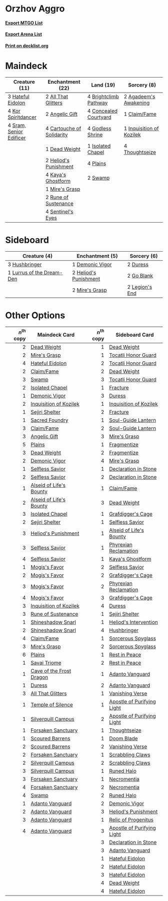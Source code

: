 # Orzhov Aggro

#### [Export MTGO List](../collection/Orzhov%20Aggro/Orzhov%20Aggro.txt)
#### [Export Arena List](../collection/Orzhov%20Aggro/Orzhov%20Aggro_arena.txt)
#### [Print on decklist.org](http://decklist.org/?deckmain=2%09Agadeem's%20Awakening%0A2%09All%20That%20Glitters%0A2%09Angelic%20Gift%0A4%09Brightclimb%20Pathway%0A4%09Cartouche%20of%20Solidarity%0A1%09Claim/Fame%0A4%09Concealed%20Courtyard%0A1%09Dead%20Weight%0A4%09Godless%20Shrine%0A3%09Hateful%20Eidolon%0A2%09Heliod's%20Punishment%0A1%09Inquisition%20of%20Kozilek%0A1%09Isolated%20Chapel%0A4%09Kaya's%20Ghostform%0A4%09Kor%20Spiritdancer%0A1%09Mire's%20Grasp%0A4%09Plains%0A2%09Rune%20of%20Sustenance%0A4%09Sentinel's%20Eyes%0A4%09Sram,%20Senior%20Edificer%0A2%09Swamp%0A4%09Thoughtseize&deckside=1%09Demonic%20Vigor%0A2%09Duress%0A2%09Go%20Blank%0A2%09Heliod's%20Punishment%0A3%09Hushbringer%0A2%09Legion's%20End%0A1%09Lurrus%20of%20the%20Dream-Den%0A2%09Mire's%20Grasp)
# Maindeck

|                                          Creature (11)                                           |                                          Enchantment (22)                                          |                                           Land (19)                                            |                                            Sorcery (8)                                            |
|--------------------------------------------------------------------------------------------------|----------------------------------------------------------------------------------------------------|------------------------------------------------------------------------------------------------|---------------------------------------------------------------------------------------------------|
|3 [Hateful Eidolon](http://gatherer.wizards.com/Pages/Card/Details.aspx?multiverseid=476352)      |2 [All That Glitters](http://gatherer.wizards.com/Pages/Card/Details.aspx?multiverseid=472964)      |4 [Brightclimb Pathway](http://gatherer.wizards.com/Pages/Card/Details.aspx?multiverseid=491911)|2 [Agadeem's Awakening](http://gatherer.wizards.com/Pages/Card/Details.aspx?multiverseid=491723)   |
|4 [Kor Spiritdancer](http://gatherer.wizards.com/Pages/Card/Details.aspx?multiverseid=446061)     |2 [Angelic Gift](http://gatherer.wizards.com/Pages/Card/Details.aspx?multiverseid=446056)           |4 [Concealed Courtyard](http://gatherer.wizards.com/Pages/Card/Details.aspx?multiverseid=417818)|1 [Claim/Fame](http://gatherer.wizards.com/Pages/Card/Details.aspx?multiverseid=430839)            |
|4 [Sram, Senior Edificer](http://gatherer.wizards.com/Pages/Card/Details.aspx?multiverseid=423690)|4 [Cartouche of Solidarity](http://gatherer.wizards.com/Pages/Card/Details.aspx?multiverseid=426709)|4 [Godless Shrine](http://gatherer.wizards.com/Pages/Card/Details.aspx?multiverseid=405099)     |1 [Inquisition of Kozilek](http://gatherer.wizards.com/Pages/Card/Details.aspx?multiverseid=416897)|
|                                                                                                  |1 [Dead Weight](http://gatherer.wizards.com/Pages/Card/Details.aspx?multiverseid=452817)            |1 [Isolated Chapel](http://gatherer.wizards.com/Pages/Card/Details.aspx?multiverseid=443129)    |4 [Thoughtseize](http://gatherer.wizards.com/Pages/Card/Details.aspx?multiverseid=438676)          |
|                                                                                                  |2 [Heliod's Punishment](http://gatherer.wizards.com/Pages/Card/Details.aspx?multiverseid=476272)    |4 [Plains](http://gatherer.wizards.com/Pages/Card/Details.aspx?multiverseid=439856)             |                                                                                                   |
|                                                                                                  |4 [Kaya's Ghostform](http://gatherer.wizards.com/Pages/Card/Details.aspx?multiverseid=461021)       |2 [Swamp](http://gatherer.wizards.com/Pages/Card/Details.aspx?multiverseid=439858)              |                                                                                                   |
|                                                                                                  |1 [Mire's Grasp](http://gatherer.wizards.com/Pages/Card/Details.aspx?multiverseid=476357)           |                                                                                                |                                                                                                   |
|                                                                                                  |2 [Rune of Sustenance](http://gatherer.wizards.com/Pages/Card/Details.aspx?multiverseid=503631)     |                                                                                                |                                                                                                   |
|                                                                                                  |4 [Sentinel's Eyes](http://gatherer.wizards.com/Pages/Card/Details.aspx?multiverseid=476287)        |                                                                                                |                                                                                                   |


# Sideboard

|                                            Creature (4)                                            |                                        Enchantment (5)                                         |                                       Sorcery (6)                                       |
|----------------------------------------------------------------------------------------------------|------------------------------------------------------------------------------------------------|-----------------------------------------------------------------------------------------|
|3 [Hushbringer](http://gatherer.wizards.com/Pages/Card/Details.aspx?multiverseid=472980)            |1 [Demonic Vigor](http://gatherer.wizards.com/Pages/Card/Details.aspx?multiverseid=442973)      |2 [Duress](http://gatherer.wizards.com/Pages/Card/Details.aspx?multiverseid=14557)       |
|1 [Lurrus of the Dream-Den](http://gatherer.wizards.com/Pages/Card/Details.aspx?multiverseid=479746)|2 [Heliod's Punishment](http://gatherer.wizards.com/Pages/Card/Details.aspx?multiverseid=476272)|2 [Go Blank](http://gatherer.wizards.com/Pages/Card/Details.aspx?multiverseid=513549)    |
|                                                                                                    |2 [Mire's Grasp](http://gatherer.wizards.com/Pages/Card/Details.aspx?multiverseid=476357)       |2 [Legion's End](http://gatherer.wizards.com/Pages/Card/Details.aspx?multiverseid=466860)|


# Other Options

|*n*<sup>th</sup> copy|                                           Maindeck Card                                           |*n*<sup>th</sup> copy|                                           Sideboard Card                                            |
|--------------------:|---------------------------------------------------------------------------------------------------|--------------------:|-----------------------------------------------------------------------------------------------------|
|                    2|[Dead Weight](http://gatherer.wizards.com/Pages/Card/Details.aspx?multiverseid=452817)             |                    1|[Dead Weight](http://gatherer.wizards.com/Pages/Card/Details.aspx?multiverseid=452817)               |
|                    2|[Mire's Grasp](http://gatherer.wizards.com/Pages/Card/Details.aspx?multiverseid=476357)            |                    1|[Tocatli Honor Guard](http://gatherer.wizards.com/Pages/Card/Details.aspx?multiverseid=435194)       |
|                    4|[Hateful Eidolon](http://gatherer.wizards.com/Pages/Card/Details.aspx?multiverseid=476352)         |                    2|[Tocatli Honor Guard](http://gatherer.wizards.com/Pages/Card/Details.aspx?multiverseid=435194)       |
|                    2|[Claim/Fame](http://gatherer.wizards.com/Pages/Card/Details.aspx?multiverseid=430839)              |                    2|[Dead Weight](http://gatherer.wizards.com/Pages/Card/Details.aspx?multiverseid=452817)               |
|                    3|[Swamp](http://gatherer.wizards.com/Pages/Card/Details.aspx?multiverseid=439858)                   |                    3|[Tocatli Honor Guard](http://gatherer.wizards.com/Pages/Card/Details.aspx?multiverseid=435194)       |
|                    2|[Isolated Chapel](http://gatherer.wizards.com/Pages/Card/Details.aspx?multiverseid=443129)         |                    1|[Fracture](http://gatherer.wizards.com/Pages/Card/Details.aspx?multiverseid=513680)                  |
|                    1|[Demonic Vigor](http://gatherer.wizards.com/Pages/Card/Details.aspx?multiverseid=442973)           |                    3|[Duress](http://gatherer.wizards.com/Pages/Card/Details.aspx?multiverseid=14557)                     |
|                    2|[Inquisition of Kozilek](http://gatherer.wizards.com/Pages/Card/Details.aspx?multiverseid=416897)  |                    1|[Inquisition of Kozilek](http://gatherer.wizards.com/Pages/Card/Details.aspx?multiverseid=416897)    |
|                    1|[Sejiri Shelter](http://gatherer.wizards.com/Pages/Card/Details.aspx?multiverseid=491662)          |                    2|[Fracture](http://gatherer.wizards.com/Pages/Card/Details.aspx?multiverseid=513680)                  |
|                    1|[Sacred Foundry](http://gatherer.wizards.com/Pages/Card/Details.aspx?multiverseid=405106)          |                    1|[Soul-Guide Lantern](http://gatherer.wizards.com/Pages/Card/Details.aspx?multiverseid=476488)        |
|                    3|[Claim/Fame](http://gatherer.wizards.com/Pages/Card/Details.aspx?multiverseid=430839)              |                    2|[Soul-Guide Lantern](http://gatherer.wizards.com/Pages/Card/Details.aspx?multiverseid=476488)        |
|                    3|[Angelic Gift](http://gatherer.wizards.com/Pages/Card/Details.aspx?multiverseid=446056)            |                    3|[Mire's Grasp](http://gatherer.wizards.com/Pages/Card/Details.aspx?multiverseid=476357)              |
|                    5|[Plains](http://gatherer.wizards.com/Pages/Card/Details.aspx?multiverseid=439856)                  |                    1|[Fragmentize](http://gatherer.wizards.com/Pages/Card/Details.aspx?multiverseid=417587)               |
|                    3|[Dead Weight](http://gatherer.wizards.com/Pages/Card/Details.aspx?multiverseid=452817)             |                    2|[Fragmentize](http://gatherer.wizards.com/Pages/Card/Details.aspx?multiverseid=417587)               |
|                    2|[Demonic Vigor](http://gatherer.wizards.com/Pages/Card/Details.aspx?multiverseid=442973)           |                    4|[Mire's Grasp](http://gatherer.wizards.com/Pages/Card/Details.aspx?multiverseid=476357)              |
|                    1|[Selfless Savior](http://gatherer.wizards.com/Pages/Card/Details.aspx?multiverseid=485359)         |                    1|[Declaration in Stone](http://gatherer.wizards.com/Pages/Card/Details.aspx?multiverseid=409750)      |
|                    2|[Selfless Savior](http://gatherer.wizards.com/Pages/Card/Details.aspx?multiverseid=485359)         |                    2|[Declaration in Stone](http://gatherer.wizards.com/Pages/Card/Details.aspx?multiverseid=409750)      |
|                    1|[Alseid of Life's Bounty](http://gatherer.wizards.com/Pages/Card/Details.aspx?multiverseid=476252) |                    1|[Claim/Fame](http://gatherer.wizards.com/Pages/Card/Details.aspx?multiverseid=430839)                |
|                    2|[Alseid of Life's Bounty](http://gatherer.wizards.com/Pages/Card/Details.aspx?multiverseid=476252) |                    3|[Dead Weight](http://gatherer.wizards.com/Pages/Card/Details.aspx?multiverseid=452817)               |
|                    3|[Isolated Chapel](http://gatherer.wizards.com/Pages/Card/Details.aspx?multiverseid=443129)         |                    1|[Grafdigger's Cage](http://gatherer.wizards.com/Pages/Card/Details.aspx?multiverseid=278452)         |
|                    2|[Sejiri Shelter](http://gatherer.wizards.com/Pages/Card/Details.aspx?multiverseid=491662)          |                    1|[Selfless Savior](http://gatherer.wizards.com/Pages/Card/Details.aspx?multiverseid=485359)           |
|                    3|[Heliod's Punishment](http://gatherer.wizards.com/Pages/Card/Details.aspx?multiverseid=476272)     |                    1|[Alseid of Life's Bounty](http://gatherer.wizards.com/Pages/Card/Details.aspx?multiverseid=476252)   |
|                    3|[Selfless Savior](http://gatherer.wizards.com/Pages/Card/Details.aspx?multiverseid=485359)         |                    1|[Phyrexian Reclamation](http://gatherer.wizards.com/Pages/Card/Details.aspx?multiverseid=376448)     |
|                    4|[Selfless Savior](http://gatherer.wizards.com/Pages/Card/Details.aspx?multiverseid=485359)         |                    1|[Kaya's Ghostform](http://gatherer.wizards.com/Pages/Card/Details.aspx?multiverseid=461021)          |
|                    1|[Mogis's Favor](http://gatherer.wizards.com/Pages/Card/Details.aspx?multiverseid=476358)           |                    2|[Selfless Savior](http://gatherer.wizards.com/Pages/Card/Details.aspx?multiverseid=485359)           |
|                    2|[Mogis's Favor](http://gatherer.wizards.com/Pages/Card/Details.aspx?multiverseid=476358)           |                    2|[Grafdigger's Cage](http://gatherer.wizards.com/Pages/Card/Details.aspx?multiverseid=278452)         |
|                    3|[Mogis's Favor](http://gatherer.wizards.com/Pages/Card/Details.aspx?multiverseid=476358)           |                    2|[Phyrexian Reclamation](http://gatherer.wizards.com/Pages/Card/Details.aspx?multiverseid=376448)     |
|                    4|[Mogis's Favor](http://gatherer.wizards.com/Pages/Card/Details.aspx?multiverseid=476358)           |                    3|[Grafdigger's Cage](http://gatherer.wizards.com/Pages/Card/Details.aspx?multiverseid=278452)         |
|                    3|[Inquisition of Kozilek](http://gatherer.wizards.com/Pages/Card/Details.aspx?multiverseid=416897)  |                    4|[Duress](http://gatherer.wizards.com/Pages/Card/Details.aspx?multiverseid=14557)                     |
|                    3|[Rune of Sustenance](http://gatherer.wizards.com/Pages/Card/Details.aspx?multiverseid=503631)      |                    1|[Sejiri Shelter](http://gatherer.wizards.com/Pages/Card/Details.aspx?multiverseid=491662)            |
|                    1|[Shineshadow Snarl](http://gatherer.wizards.com/Pages/Card/Details.aspx?multiverseid=513764)       |                    1|[Heliod's Intervention](http://gatherer.wizards.com/Pages/Card/Details.aspx?multiverseid=476270)     |
|                    2|[Shineshadow Snarl](http://gatherer.wizards.com/Pages/Card/Details.aspx?multiverseid=513764)       |                    4|[Hushbringer](http://gatherer.wizards.com/Pages/Card/Details.aspx?multiverseid=472980)               |
|                    4|[Claim/Fame](http://gatherer.wizards.com/Pages/Card/Details.aspx?multiverseid=430839)              |                    1|[Sorcerous Spyglass](http://gatherer.wizards.com/Pages/Card/Details.aspx?multiverseid=435407)        |
|                    3|[Mire's Grasp](http://gatherer.wizards.com/Pages/Card/Details.aspx?multiverseid=476357)            |                    2|[Sorcerous Spyglass](http://gatherer.wizards.com/Pages/Card/Details.aspx?multiverseid=435407)        |
|                    6|[Plains](http://gatherer.wizards.com/Pages/Card/Details.aspx?multiverseid=439856)                  |                    1|[Rest in Peace](http://gatherer.wizards.com/Pages/Card/Details.aspx?multiverseid=442021)             |
|                    1|[Savai Triome](http://gatherer.wizards.com/Pages/Card/Details.aspx?multiverseid=479773)            |                    2|[Rest in Peace](http://gatherer.wizards.com/Pages/Card/Details.aspx?multiverseid=442021)             |
|                    1|[Cave of the Frost Dragon](http://gatherer.wizards.com/Pages/Card/Details.aspx?multiverseid=527540)|                    1|[Adanto Vanguard](http://gatherer.wizards.com/Pages/Card/Details.aspx?multiverseid=435152)           |
|                    1|[Duress](http://gatherer.wizards.com/Pages/Card/Details.aspx?multiverseid=14557)                   |                    2|[Adanto Vanguard](http://gatherer.wizards.com/Pages/Card/Details.aspx?multiverseid=435152)           |
|                    3|[All That Glitters](http://gatherer.wizards.com/Pages/Card/Details.aspx?multiverseid=472964)       |                    1|[Vanishing Verse](http://gatherer.wizards.com/Pages/Card/Details.aspx?multiverseid=513736)           |
|                    1|[Temple of Silence](http://gatherer.wizards.com/Pages/Card/Details.aspx?multiverseid=373522)       |                    1|[Apostle of Purifying Light](http://gatherer.wizards.com/Pages/Card/Details.aspx?multiverseid=466760)|
|                    1|[Silverquill Campus](http://gatherer.wizards.com/Pages/Card/Details.aspx?multiverseid=513765)      |                    2|[Apostle of Purifying Light](http://gatherer.wizards.com/Pages/Card/Details.aspx?multiverseid=466760)|
|                    1|[Forsaken Sanctuary](http://gatherer.wizards.com/Pages/Card/Details.aspx?multiverseid=429673)      |                    1|[Thoughtseize](http://gatherer.wizards.com/Pages/Card/Details.aspx?multiverseid=438676)              |
|                    1|[Scoured Barrens](http://gatherer.wizards.com/Pages/Card/Details.aspx?multiverseid=405366)         |                    1|[Doom Blade](http://gatherer.wizards.com/Pages/Card/Details.aspx?multiverseid=247322)                |
|                    2|[Scoured Barrens](http://gatherer.wizards.com/Pages/Card/Details.aspx?multiverseid=405366)         |                    2|[Vanishing Verse](http://gatherer.wizards.com/Pages/Card/Details.aspx?multiverseid=513736)           |
|                    2|[Forsaken Sanctuary](http://gatherer.wizards.com/Pages/Card/Details.aspx?multiverseid=429673)      |                    1|[Scrabbling Claws](http://gatherer.wizards.com/Pages/Card/Details.aspx?multiverseid=451173)          |
|                    2|[Silverquill Campus](http://gatherer.wizards.com/Pages/Card/Details.aspx?multiverseid=513765)      |                    2|[Scrabbling Claws](http://gatherer.wizards.com/Pages/Card/Details.aspx?multiverseid=451173)          |
|                    3|[Silverquill Campus](http://gatherer.wizards.com/Pages/Card/Details.aspx?multiverseid=513765)      |                    1|[Runed Halo](http://gatherer.wizards.com/Pages/Card/Details.aspx?multiverseid=154005)                |
|                    3|[Forsaken Sanctuary](http://gatherer.wizards.com/Pages/Card/Details.aspx?multiverseid=429673)      |                    1|[Necromentia](http://gatherer.wizards.com/Pages/Card/Details.aspx?multiverseid=485439)               |
|                    4|[Forsaken Sanctuary](http://gatherer.wizards.com/Pages/Card/Details.aspx?multiverseid=429673)      |                    2|[Necromentia](http://gatherer.wizards.com/Pages/Card/Details.aspx?multiverseid=485439)               |
|                    4|[Swamp](http://gatherer.wizards.com/Pages/Card/Details.aspx?multiverseid=439858)                   |                    2|[Runed Halo](http://gatherer.wizards.com/Pages/Card/Details.aspx?multiverseid=154005)                |
|                    1|[Adanto Vanguard](http://gatherer.wizards.com/Pages/Card/Details.aspx?multiverseid=435152)         |                    2|[Demonic Vigor](http://gatherer.wizards.com/Pages/Card/Details.aspx?multiverseid=442973)             |
|                    2|[Adanto Vanguard](http://gatherer.wizards.com/Pages/Card/Details.aspx?multiverseid=435152)         |                    3|[Heliod's Punishment](http://gatherer.wizards.com/Pages/Card/Details.aspx?multiverseid=476272)       |
|                    3|[Adanto Vanguard](http://gatherer.wizards.com/Pages/Card/Details.aspx?multiverseid=435152)         |                    1|[Relic of Progenitus](http://gatherer.wizards.com/Pages/Card/Details.aspx?multiverseid=174824)       |
|                    4|[Adanto Vanguard](http://gatherer.wizards.com/Pages/Card/Details.aspx?multiverseid=435152)         |                    3|[Apostle of Purifying Light](http://gatherer.wizards.com/Pages/Card/Details.aspx?multiverseid=466760)|
|                     |                                                                                                   |                    3|[Declaration in Stone](http://gatherer.wizards.com/Pages/Card/Details.aspx?multiverseid=409750)      |
|                     |                                                                                                   |                    3|[Adanto Vanguard](http://gatherer.wizards.com/Pages/Card/Details.aspx?multiverseid=435152)           |
|                     |                                                                                                   |                    1|[Hateful Eidolon](http://gatherer.wizards.com/Pages/Card/Details.aspx?multiverseid=476352)           |
|                     |                                                                                                   |                    2|[Hateful Eidolon](http://gatherer.wizards.com/Pages/Card/Details.aspx?multiverseid=476352)           |
|                     |                                                                                                   |                    3|[Hateful Eidolon](http://gatherer.wizards.com/Pages/Card/Details.aspx?multiverseid=476352)           |
|                     |                                                                                                   |                    4|[Dead Weight](http://gatherer.wizards.com/Pages/Card/Details.aspx?multiverseid=452817)               |
|                     |                                                                                                   |                    4|[Hateful Eidolon](http://gatherer.wizards.com/Pages/Card/Details.aspx?multiverseid=476352)           |

